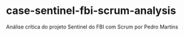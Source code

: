 # case-sentinel-fbi-scrum-analysis
Análise crítica do projeto Sentinel do FBI com Scrum por Pedro Martins 
